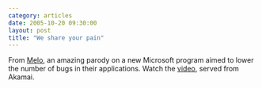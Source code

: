 ```yaml
---
category: articles
date: 2005-10-20 09:30:00
layout: post
title: "We share your pain"
---
```


From <a href="http://simplicidade.org/notes">Melo</a>, an amazing parody on a new Microsoft program aimed to lower the number of bugs in their applications. Watch the <a href="mms://a3.v14853d.c14853.g.vm.akamaistream.net/5/3/14853/v003/1a1a1a72db3eb01f920167db4fb41745a9188ffd69d8399dcb2c97f865c62f5dc02f9ccbfc30689dd0ff6cdf44bc2c5bc83ba01888b7fc356ea7e0/9999_w.asf">video</a>, served from Akamai.
